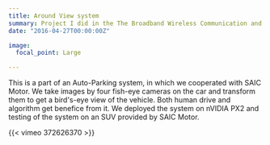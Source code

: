 ```yaml
---
title: Around View system 
summary: Project I did in the The Broadband Wireless Communication and Multimedia Lab. of Tongji University
date: "2016-04-27T00:00:00Z"

image:
  focal_point: Large

---
```

This is a part of an Auto-Parking system, in which we cooperated with SAIC Motor. We take images by four fish-eye cameras on the car and transform them to get a bird's-eye view of the vehicle. Both human drive and algorithm get benefice from it. We deployed the system on nVIDIA PX2 and testing of the system on an SUV provided by SAIC Motor.

{{< vimeo 372626370 >}}

